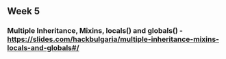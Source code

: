 ## Week 5

### Multiple Inheritance, Mixins, locals() and globals() - https://slides.com/hackbulgaria/multiple-inheritance-mixins-locals-and-globals#/